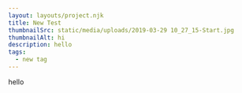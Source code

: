 ```yaml
---
layout: layouts/project.njk
title: New Test
thumbnailSrc: static/media/uploads/2019-03-29 10_27_15-Start.jpg
thumbnailAlt: hi
description: hello
tags:
  - new tag
---
```

hello
